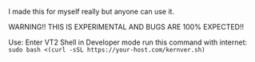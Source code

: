 I made this for myself really but anyone can use it.


WARNING!! THIS IS EXPERIMENTAL AND BUGS ARE 100% EXPECTED!!


Use:
Enter VT2 Shell in Developer mode
run this command with internet:
```sudo bash <(curl -sSL https://your-host.com/kernver.sh)```
